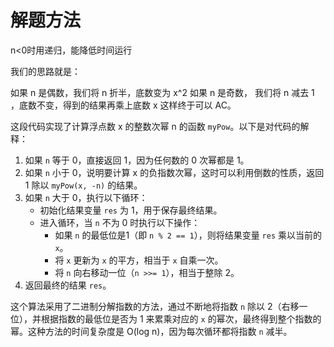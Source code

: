 # 解题方法

n<0时用递归，能降低时间运行

我们的思路就是：

如果 n 是偶数，我们将 n 折半，底数变为 x^2
如果 n 是奇数， 我们将 n 减去 1 ，底数不变，得到的结果再乘上底数 x
这样终于可以 AC。


这段代码实现了计算浮点数 x 的整数次幂 n 的函数 `myPow`。以下是对代码的解释：

1. 如果 `n` 等于 0，直接返回 1，因为任何数的 0 次幂都是 1。
2. 如果 `n` 小于 0，说明要计算 x 的负指数次幂，这时可以利用倒数的性质，返回 1 除以 `myPow(x, -n)` 的结果。
3. 如果 `n` 大于 0，执行以下循环：
   - 初始化结果变量 `res` 为 1，用于保存最终结果。
   - 进入循环，当 `n` 不为 0 时执行以下操作：
     - 如果 `n` 的最低位是1（即 `n % 2 == 1`），则将结果变量 `res` 乘以当前的 `x`。
     - 将 `x` 更新为 `x` 的平方，相当于 `x` 自乘一次。
     - 将 `n` 向右移动一位（`n >>= 1`），相当于整除 2。
4. 返回最终的结果 `res`。

这个算法采用了二进制分解指数的方法，通过不断地将指数 `n` 除以 2（右移一位），并根据指数的最低位是否为 1 来累乘对应的 `x` 的幂次，最终得到整个指数的幂。这种方法的时间复杂度是 O(log n)，因为每次循环都将指数 `n` 减半。